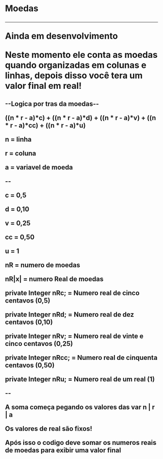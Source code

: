 <h1>Moedas</>
<hr>
<p>Ainda em desenvolvimento</>
<p>Neste momento ele conta as moedas quando organizadas em colunas e linhas, depois disso você tera um valor final em real!

<h2>--Logica por tras da moedas--</>

<p>((n * r - a)*c) + ((n * r - a)*d) + ((n * r - a)*v) + ((n * r - a)*cc) + ((n * r - a)*u)	</>
<p>n = linha</>
<p>r = coluna</>
<p>a = variavel de moeda</>
<p>--</>
<p>c = 0,5</></>
<p>d = 0,10</>
<p>v = 0,25</>
<p>cc = 0,50</>
<p>u = 1</>


<p>nR = numero de moedas</>

<p>nR|x| = numero Real de moedas</>

<p>private Integer nRc; = Numero real de cinco centavos (0,5)</>
<p>private Integer nRd; = Numero real de dez centavos (0,10)</>
<p>private Integer nRv; = Numero real de vinte e cinco centavos (0,25)</>
<p>private Integer nRcc; = Numero real de cinquenta centavos (0,50)</>
<p>private Integer nRu; = Numero real de um real (1)</>

<p>-- </>
<p>A soma começa pegando os valores das var n | r | a </>
<p>Os valores de real são fixos!</>

<p>Após isso o codigo deve somar os numeros reais de moedas para exibir uma valor final</>
